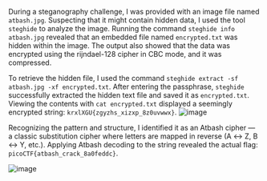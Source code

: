 During a steganography challenge, I was provided with an image file named `atbash.jpg`. Suspecting that it might contain hidden data, I used the tool `steghide` to analyze the image. Running the command `steghide info atbash.jpg` revealed that an embedded file named `encrypted.txt` was hidden within the image. The output also showed that the data was encrypted using the rijndael-128 cipher in CBC mode, and it was compressed.

To retrieve the hidden file, I used the command `steghide extract -sf atbash.jpg -xf encrypted.txt`. After entering the passphrase, `steghide` successfully extracted the hidden text file and saved it as `encrypted.txt`. Viewing the contents with `cat encrypted.txt` displayed a seemingly encrypted string: `krxlXGU{zgyzhs_xizxp_8z0uvwwx}`.
![image](https://github.com/user-attachments/assets/e287030f-1f5d-402d-8297-88b268770dbf)

Recognizing the pattern and structure, I identified it as an Atbash cipher — a classic substitution cipher where letters are mapped in reverse (A ↔ Z, B ↔ Y, etc.). Applying Atbash decoding to the string revealed the actual flag: `picoCTF{atbash_crack_8a0feddc}`.


![image](https://github.com/user-attachments/assets/64fdb543-63bd-4918-92ff-d1b6fa7da617)


